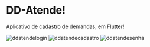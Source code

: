 # DD-Atende!
Aplicativo de cadastro de demandas, em Flutter!

![ddatendelogin](https://user-images.githubusercontent.com/96899849/202525939-84de51fb-55a9-499e-9ac9-1060c5f32557.png)
![ddatendecadastro](https://user-images.githubusercontent.com/96899849/202525996-6816ac02-23ca-4c9d-a866-56040e035d08.png)
![ddatendesenha](https://user-images.githubusercontent.com/96899849/202526038-342b83bb-0af7-4766-826c-510f1a1d6c9f.png)
